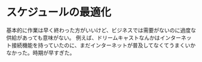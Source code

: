 # スケジュールの最適化

基本的に作業は早く終わった方がいいけど、ビジネスでは需要がないのに過度な供給があっても意味がない。
例えば、ドリームキャストなんかはインターネット接続機能を持っていたのに、まだインターネットが普及してなくてうまくいかなかった。時期が早すぎた。
